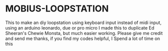 # MOBIUS-LOOPSTATION
This to make an diy loopstation using keyboard input instead of midi input, using an arduino leonardo, due or pro micro
I made this to duplicate Ed Sheeran's Chewie Monsta, but much easier working.
Please give me credit and send me thanks, if you find my codes helpful, I Spend a lot of time on this
